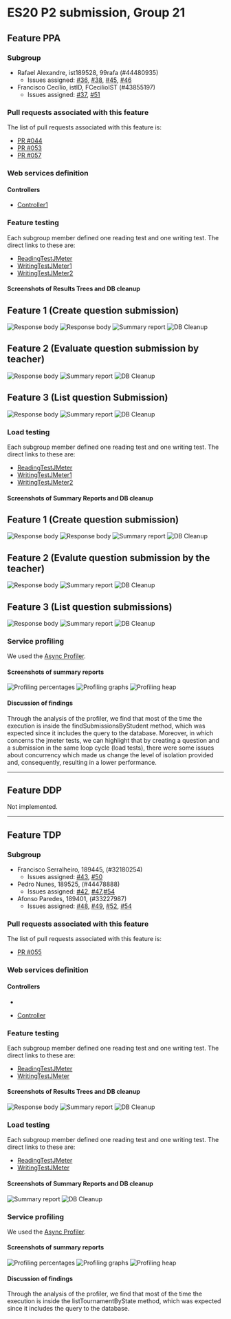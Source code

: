 
# ES20 P2 submission, Group 21


## Feature PPA

### Subgroup
 - Rafael Alexandre, ist189528, 99rafa (#44480935)
   + Issues assigned: [#36](https://github.com/tecnico-softeng/es20al_21-project/issues/36), [#38](https://github.com/tecnico-softeng/es20al_21-project/issues/38), [#45](https://github.com/tecnico-softeng/es20al_21-project/issues/45), [#46](https://github.com/tecnico-softeng/es20al_21-project/issues/46) 
 - Francisco Cecílio, istID, FCecilioIST (#43855197)
   + Issues assigned: [#37](https://github.com/tecnico-softeng/es20al_21-project/issues/37), [#51](https://github.com/tecnico-softeng/es20al_21-project/issues/51)
 
### Pull requests associated with this feature

The list of pull requests associated with this feature is:

 - [PR #044](https://github.com/tecnico-softeng/es20al_21-project/pull/44)
 - [PR #053](https://github.com/tecnico-softeng/es20al_21-project/pull/53)
 - [PR #057](https://github.com/tecnico-softeng/es20al_21-project/pull/57)



### Web services definition

#### Controllers
 - [Controller1](https://github.com/tecnico-softeng/es20al_21-project/blob/develop/backend/src/main/java/pt/ulisboa/tecnico/socialsoftware/tutor/questionsByStudent/api/QuestionsByStudentController.java)


### Feature testing

Each subgroup member defined one reading test and one writing test. The direct links to these are:

 - [ReadingTestJMeter](https://github.com/tecnico-softeng/es20al_21-project/blob/develop/backend/jmeter/questionbystudent/listStudentSubmissionsTest.jmx)
 - [WritingTestJMeter1](https://github.com/tecnico-softeng/es20al_21-project/blob/develop/backend/jmeter/questionbystudent/createQuestionSubmissionTest.jmx)
 - [WritingTestJMeter2](https://github.com/tecnico-softeng/es20al_21-project/blob/develop/backend/jmeter/questionbystudent/teacherEvaluateQuestionSubmissionTest.jmx)



#### Screenshots of Results Trees and DB cleanup

## Feature 1 (Create question submission)
![Response body](http://web.tecnico.ulisboa.pt/ist189528/createResponse.png)
![Response body](http://web.tecnico.ulisboa.pt/ist189528/createSubmissionResponse.png)
![Summary report](http://web.tecnico.ulisboa.pt/ist189528/createSummary.png)
![DB Cleanup](http://web.tecnico.ulisboa.pt/ist189528/jdbcCreate.png)

## Feature 2 (Evaluate question submission by teacher)
![Response body](p2-images/evaluateResponse.png)
![Summary report](p2-images/evaluateSummary.png)
![DB Cleanup](p2-images/jdbcEvaluate.png)

## Feature 3 (List question Submission)
![Response body](http://web.tecnico.ulisboa.pt/ist189528/getResponse.png)
![Summary report](http://web.tecnico.ulisboa.pt/ist189528/getSummary.png)
![DB Cleanup](http://web.tecnico.ulisboa.pt/ist189528/jdbcGet.png)


### Load testing

Each subgroup member defined one reading test and one writing test. The direct links to these are:

- [ReadingTestJMeter](https://github.com/tecnico-softeng/es20al_21-project/blob/develop/backend/jmeter/questionbystudent/listStudentSubmissionsLoadTest.jmx)
- [WritingTestJMeter1](https://github.com/tecnico-softeng/es20al_21-project/blob/develop/backend/jmeter/questionbystudent/createQuestionSubmissionLoadTest.jmx)
- [WritingTestJMeter2](https://github.com/tecnico-softeng/es20al_21-project/blob/develop/backend/jmeter/questionbystudent/teacherEvaluateQuestionSubmissionLoadTest.jmx)




#### Screenshots of Summary Reports and DB cleanup


## Feature 1 (Create question submission)
![Response body](http://web.tecnico.ulisboa.pt/ist189528/loadCreateResponse.png)
![Response body](http://web.tecnico.ulisboa.pt/ist189528/loadCreateSubmissionResponse.png)
![Summary report](http://web.tecnico.ulisboa.pt/ist189528/loadCreateSummary.png)
![DB Cleanup](http://web.tecnico.ulisboa.pt/ist189528/jdbcLoadCreate.png)

## Feature 2 (Evalute question submission by the teacher)
![Response body](http://web.tecnico.ulisboa.pt/ist189528/loadEvaluateResponse.png)
![Summary report](http://web.tecnico.ulisboa.pt/ist189528/loadEvaluateSummary.png)
![DB Cleanup](http://web.tecnico.ulisboa.pt/ist189528/jdbcLoadEvaluate.png)

## Feature 3 (List question submissions)
![Response body](http://web.tecnico.ulisboa.pt/ist189528/loadGetResponse.png)
![Summary report](http://web.tecnico.ulisboa.pt/ist189528/loadGetSummary.png)
![DB Cleanup](http://web.tecnico.ulisboa.pt/ist189528/jdbcLoadGet.png)



### Service profiling

We used the [Async Profiler](https://www.jetbrains.com/help/idea/async-profiler.html).

#### Screenshots of summary reports

![Profiling percentages](http://web.tecnico.ulisboa.pt/ist189528/percentages.png)
![Profiling graphs](http://web.tecnico.ulisboa.pt/ist189528/cpuMemoryUsage.png)
![Profiling heap](http://web.tecnico.ulisboa.pt/ist189528/bytesPerMethod.png)



#### Discussion of findings

Through the analysis of the profiler, we find that most of the time the execution is inside the findSubmissionsByStudent method, which was expected since it includes the query to the database. Moreover, in which concerns the jmeter tests, we can highlight that by creating a question and a submission in the same loop cycle (load tests), there were some issues about concurrency which made us change the level of isolation provided and, consequently, resulting in a lower performance.

---

## Feature DDP

Not implemented.

---


## Feature TDP

### Subgroup

 - Francisco Serralheiro, 189445, (#32180254)
   + Issues assigned: [#43](https://github.com/tecnico-softeng/es20al_21-project/issues/43), [#50](https://github.com/tecnico-softeng/es20al_21-project/issues/50)
 - Pedro Nunes, 189525, (#44478888)
   + Issues assigned: [#42](https://github.com/tecnico-softeng/es20al_21-project/issues/42), [#47](https://github.com/tecnico-softeng/es20al_21-project/issues/47),[#54](https://github.com/tecnico-softeng/es20al_21-project/issues/54)
 - Afonso Paredes, 189401, (#33227987)
   + Issues assigned: [#48](https://github.com/tecnico-softeng/es20al_21-project/issues/48), [#49](https://github.com/tecnico-softeng/es20al_21-project/issues/49), [#52](https://github.com/tecnico-softeng/es20al_21-project/issues/52), [#54](https://github.com/tecnico-softeng/es20al_21-project/issues/54)

 
### Pull requests associated with this feature

The list of pull requests associated with this feature is:

 - [PR #055](https://github.com/tecnico-softeng/es20al_21-project/pull/55)


### Web services definition

#### Controllers
+
 - [Controller](https://github.com/tecnico-softeng/es20al_21-project/blob/develop/backend/src/main/java/pt/ulisboa/tecnico/socialsoftware/tutor/tournament/api/TournamentController.java)


### Feature testing

Each subgroup member defined one reading test and one writing test. The direct links to these are:

 - [ReadingTestJMeter](https://github.com/tecnico-softeng/es20al_21-project/blob/develop/backend/jmeter/Tournament/ListTournamentsTestWebService.jmx)
 - [WritingTestJMeter](https://github.com/tecnico-softeng/es20al_21-project/blob/develop/backend/jmeter/Tournament/TestWebServicecreateTournament.jmx)


#### Screenshots of Results Trees and DB cleanup

![Response body](http://web.tecnico.ulisboa.pt/ist189445/feature_test3.png)
![Summary report](http://web.tecnico.ulisboa.pt/ist189445/feature_test4.png)
![DB Cleanup](http://web.tecnico.ulisboa.pt/ist189445/feature_dbcleanup.png)


### Load testing

Each subgroup member defined one reading test and one writing test. The direct links to these are:

 - [ReadingTestJMeter](https://github.com/tecnico-softeng/es20al_21-project/blob/develop/backend/jmeter/Tournament/ListTournamentsLoadTest.jmx)
 - [WritingTestJMeter](https://github.com/tecnico-softeng/es20al_21-project/blob/develop/backend/jmeter/Tournament/LoadTestWebServicecreateTournament.jmx)


#### Screenshots of Summary Reports and DB cleanup

![Summary report](http://web.tecnico.ulisboa.pt/ist189445/load_test3.png)
![DB Cleanup](http://web.tecnico.ulisboa.pt/ist189445/load_dbcleanup.png)


### Service profiling

We used the [Async Profiler](https://www.jetbrains.com/help/idea/async-profiler.html).

#### Screenshots of summary reports

![Profiling percentages](https://cdn.discordapp.com/attachments/691667741656219698/693109643693785138/unknown.png)
![Profiling graphs](http://web.tecnico.ulisboa.pt/ist189445/profiling_3.png)
![Profiling heap](http://web.tecnico.ulisboa.pt/ist189445/profiling_2.png)


#### Discussion of findings

Through the analysis of the profiler, we find that most of the time the execution is inside the listTournamentByState  method, which was expected since it includes the query to the database.



